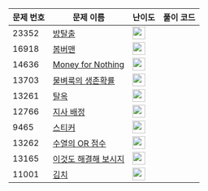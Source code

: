 | 문제 번호 | 문제 이름 | 난이도 | 풀이 코드 |
| --- | --- | --- | --- |
| 23352 | [방탈출](https://www.acmicpc.net/problem/23352) | <img height="25px" width="25px=" src="https://static.solved.ac/tier_small/11.svg"/> |  |
| 16918 | [봄버맨](https://www.acmicpc.net/problem/16918) | <img height="25px" width="25px=" src="https://static.solved.ac/tier_small/10.svg"/> |  |
| 14636 | [Money for Nothing](https://www.acmicpc.net/problem/14636) | <img height="25px" width="25px=" src="https://static.solved.ac/tier_small/22.svg"/> |  |
| 13703 | [물벼룩의 생존확률](https://www.acmicpc.net/problem/13703) | <img height="25px" width="25px=" src="https://static.solved.ac/tier_small/11.svg"/> |  |
| 13261 | [탈옥](https://www.acmicpc.net/problem/13261) | <img height="25px" width="25px=" src="https://static.solved.ac/tier_small/20.svg"/> |  |
| 12766 | [지사 배정](https://www.acmicpc.net/problem/12766) | <img height="25px" width="25px=" src="https://static.solved.ac/tier_small/21.svg"/> |  |
| 9465 | [스티커](https://www.acmicpc.net/problem/9465) | <img height="25px" width="25px=" src="https://static.solved.ac/tier_small/10.svg"/> |  |
| 13262 | [수열의 OR 점수](https://www.acmicpc.net/problem/13262) | <img height="25px" width="25px=" src="https://static.solved.ac/tier_small/20.svg"/> |  |
| 13165 | [이것도 해결해 보시지](https://www.acmicpc.net/problem/13165) | <img height="25px" width="25px=" src="https://static.solved.ac/tier_small/21.svg"/> |  |
| 11001 | [김치](https://www.acmicpc.net/problem/11001) | <img height="25px" width="25px=" src="https://static.solved.ac/tier_small/20.svg"/> |  |
